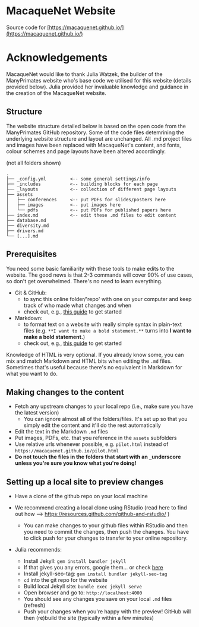 # MacaqueNet Website

Source code for [https://macaquenet.github.io/](https://macaquenet.github.io/)

# Acknowledgements

MacaqueNet would like to thank Julia Watzek, the builder of the ManyPrimates website who's base code we utilised for this website (details provided below). Julia provided her invaluable knowledge and guidance in the creation of the MacaqueNet website. 

## Structure 

The website structure detailed below is based on the open code from the ManyPrimates GitHub repository. Some of the code files detemrining the underlying website structure and layout are unchanged. All .md project files and images have been replaced with MacaqueNet's content, and fonts, colour schemes and page layouts have been altered accordingly. 

(not all folders shown)

```
.
├── _config.yml         <-- some general settings/info
├── _includes           <-- building blocks for each page
├── _layouts            <-- collection of different page layouts
├── assets
│   ├── conferences     <-- put PDFs for slides/posters here
│   ├── images          <-- put images here
│   └── pdfs            <-- put PDFs for published papers here
├── index.md            <-- edit these .md files to edit content
├── database.md
├── diversity.md
├── drivers.md
└── [...].md
```

## Prerequisites

You need some basic familiarity with these tools to make edits to the website. The good news is that 2-3 commands will cover 90% of use cases, so don't get overwhelmed. There's no need to learn everything.

- Git & GitHub: 
    - to sync this online folder/'repo' with one on your computer and keep track of who made what changes and when
    - check out, e.g., [this guide](https://guides.github.com/introduction/git-handbook/) to get started
- Markdown: 
    - to format text on a website with really simple syntax in plain-text files (e.g. `**I want to make a bold statement.**` turns into **I want to make a bold statement.**)
    - check out, e.g., [this guide](https://guides.github.com/features/mastering-markdown/) to get started

Knowledge of HTML is very optional. If you already know some, you can mix and match Markdown and HTML bits when editing the `.md` files. Sometimes that's useful because there's no equivalent in Markdown for what you want to do.

## Making changes to the content

- Fetch any upstream changes to your local repo (i.e., make sure you have the latest version)
    - You can ignore almost all of the folders/files. It's set up so that you simply edit the content and it'll do the rest automatically
- Edit the text in the Markdown `.md` files
- Put images, PDFs, etc. that you reference in the `assets` subfolders
- Use relative urls whenever possible, e.g. `pilot.html` instead of `https://macaquenet.github.io/pilot.html`
- **Do not touch the files in the folders that start with an `_`underscore unless you're sure you know what you're doing!**

## Setting up a local site to preview changes

- Have a clone of the github repo on your local machine

- We recommend creating a local clone using RStudio (read here to find out how --> https://resources.github.com/github-and-rstudio/ )
    - You can make changes to your github files within RStudio and then you need to commit the changes, then push the changes. You have to click push for your changes to transfer to your online repository.
- Julia recommends:
    - Install Jekyll: `gem install bundler jekyll`
    - If that gives you any errors, google them... or check [here](https://jekyllrb.com/docs/installation/)
    - Install jekyll-seo-tag: `gem install bundler jekyll-seo-tag`
    - `cd` into the git repo for the website
    - Build local Jekyll site: `bundle exec jekyll serve`
    - Open browser and go to: `http://localhost:4000`
    - You should see any changes you save on your local `.md` files (refresh)
    - Push your changes when you're happy with the preview! GitHub will then (re)build the site (typically within a few minutes)

